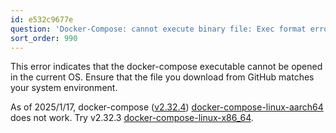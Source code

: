 ```yaml
---
id: e532c9677e
question: 'Docker-Compose: cannot execute binary file: Exec format error'
sort_order: 990
---
```


This error indicates that the docker-compose executable cannot be opened in the current OS. Ensure that the file you download from GitHub matches your system environment.

As of 2025/1/17, docker-compose ([v2.32.4](https://github.com/docker/compose/releases/tag/v2.32.4)) [docker-compose-linux-aarch64](https://github.com/docker/compose/releases/download/v2.32.4/docker-compose-linux-aarch64) does not work. Try v2.32.3 [docker-compose-linux-x86_64](https://github.com/docker/compose/releases/download/v2.32.3/docker-compose-linux-x86_64).